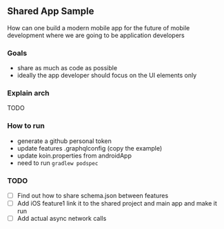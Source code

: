 ## Shared App Sample

How can one build a modern mobile app for the future of mobile development where we are going to be application developers

### Goals

- share as much as code as possible
- ideally the app developer should focus on the UI elements only

### Explain arch
TODO

### How to run

- generate a github personal token
- update features .graphqlconfig (copy the example)
- update koin.properties from androidApp
- need to run `gradlew podspec`

### TODO

- [ ] Find out how to share schema.json between features
- [ ] Add iOS feature1 link it to the shared project and main app and make it run
- [ ] Add actual async network calls 